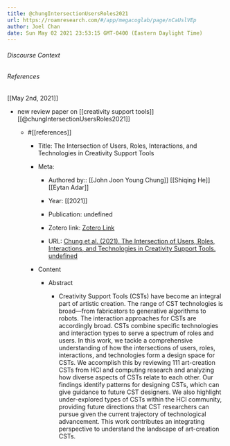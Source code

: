 ```yaml
---
title: @chungIntersectionUsersRoles2021
url: https://roamresearch.com/#/app/megacoglab/page/nCaUslVEp
author: Joel Chan
date: Sun May 02 2021 23:53:15 GMT-0400 (Eastern Daylight Time)
---
```




###### Discourse Context



###### References

[[May 2nd, 2021]]

- new review paper on [[creativity support tools]] [[@chungIntersectionUsersRoles2021]]

    - #[[references]]

        - Title: The Intersection of Users, Roles, Interactions, and Technologies in Creativity Support Tools

        - Meta:

            - Authored by:: [[John Joon Young Chung]] [[Shiqing He]] [[Eytan Adar]]

            - Year: [[2021]]

            - Publication: undefined

            - Zotero link: [Zotero Link](zotero://select/items/7_59C97FGZ)

            - URL: [Chung et al. (2021). The Intersection of Users, Roles, Interactions, and Technologies in Creativity Support Tools. undefined](undefined)

        - Content

            - Abstract

                - Creativity Support Tools (CSTs) have become an integral part of artistic creation. The range of CST technologies is broad—from fabricators to generative algorithms to robots. The interaction approaches for CSTs are accordingly broad. CSTs combine specific technologies and interaction types to serve a spectrum of roles and users. In this work, we tackle a comprehensive understanding of how the intersections of users, roles, interactions, and technologies form a design space for CSTs. We accomplish this by reviewing 111 art-creation CSTs from HCI and computing research and analyzing how diverse aspects of CSTs relate to each other. Our findings identify patterns for designing CSTs, which can give guidance to future CST designers. We also highlight under-explored types of CSTs within the HCI community, providing future directions that CST researchers can pursue given the current trajectory of technological advancement. This work contributes an integrating perspective to understand the landscape of art-creation CSTs.
